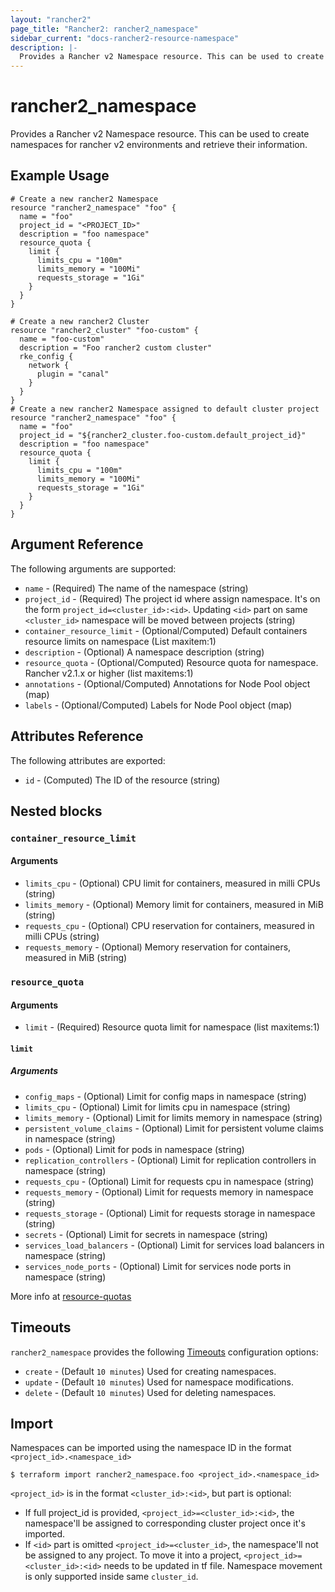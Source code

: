 ```yaml
---
layout: "rancher2"
page_title: "Rancher2: rancher2_namespace"
sidebar_current: "docs-rancher2-resource-namespace"
description: |-
  Provides a Rancher v2 Namespace resource. This can be used to create namespaces for rancher v2 environments and retrieve their information.
---
```


# rancher2\_namespace

Provides a Rancher v2 Namespace resource. This can be used to create namespaces for rancher v2 environments and retrieve their information.

## Example Usage

```hcl
# Create a new rancher2 Namespace
resource "rancher2_namespace" "foo" {
  name = "foo"
  project_id = "<PROJECT_ID>"
  description = "foo namespace"
  resource_quota {
    limit {
      limits_cpu = "100m"
      limits_memory = "100Mi"
      requests_storage = "1Gi"
    }
  }
}
```

```hcl
# Create a new rancher2 Cluster 
resource "rancher2_cluster" "foo-custom" {
  name = "foo-custom"
  description = "Foo rancher2 custom cluster"
  rke_config {
    network {
      plugin = "canal"
    }
  }
}
# Create a new rancher2 Namespace assigned to default cluster project
resource "rancher2_namespace" "foo" {
  name = "foo"
  project_id = "${rancher2_cluster.foo-custom.default_project_id}"
  description = "foo namespace"
  resource_quota {
    limit {
      limits_cpu = "100m"
      limits_memory = "100Mi"
      requests_storage = "1Gi"
    }
  }
}
```

## Argument Reference

The following arguments are supported:

* `name` - (Required) The name of the namespace (string)
* `project_id` - (Required) The project id where assign namespace. It's on the form `project_id=<cluster_id>:<id>`. Updating `<id>` part on same `<cluster_id>` namespace will be moved between projects (string)
* `container_resource_limit` - (Optional/Computed) Default containers resource limits on namespace (List maxitem:1)
* `description` - (Optional) A namespace description (string)
* `resource_quota` - (Optional/Computed) Resource quota for namespace. Rancher v2.1.x or higher (list maxitems:1)
* `annotations` - (Optional/Computed) Annotations for Node Pool object (map)
* `labels` - (Optional/Computed) Labels for Node Pool object (map)

## Attributes Reference

The following attributes are exported:

* `id` - (Computed) The ID of the resource (string)

## Nested blocks

### `container_resource_limit`

#### Arguments

* `limits_cpu` - (Optional) CPU limit for containers, measured in milli CPUs (string)
* `limits_memory` - (Optional) Memory limit for containers, measured in MiB (string)
* `requests_cpu` - (Optional) CPU reservation for containers, measured in milli CPUs (string)
* `requests_memory` - (Optional) Memory reservation for containers, measured in MiB (string)

### `resource_quota`

#### Arguments

* `limit` - (Required) Resource quota limit for namespace (list maxitems:1)

#### `limit`

##### Arguments

* `config_maps` - (Optional) Limit for config maps in namespace (string)
* `limits_cpu` - (Optional) Limit for limits cpu in namespace (string)
* `limits_memory` - (Optional) Limit for limits memory in namespace (string)
* `persistent_volume_claims` - (Optional) Limit for persistent volume claims in namespace (string)
* `pods` - (Optional) Limit for pods in namespace (string)
* `replication_controllers` - (Optional) Limit for replication controllers in namespace (string)
* `requests_cpu` - (Optional) Limit for requests cpu in namespace (string)
* `requests_memory` - (Optional) Limit for requests memory in namespace (string)
* `requests_storage` - (Optional) Limit for requests storage in namespace (string)
* `secrets` - (Optional) Limit for secrets in namespace (string)
* `services_load_balancers` - (Optional) Limit for services load balancers in namespace (string)
* `services_node_ports` - (Optional) Limit for services node ports in namespace (string)

More info at [resource-quotas](https://rancher.com/docs/rancher/v2.x/en/k8s-in-rancher/projects-and-namespaces/resource-quotas/)

## Timeouts

`rancher2_namespace` provides the following
[Timeouts](https://www.terraform.io/docs/configuration/resources.html#operation-timeouts) configuration options:

- `create` - (Default `10 minutes`) Used for creating namespaces.
- `update` - (Default `10 minutes`) Used for namespace modifications.
- `delete` - (Default `10 minutes`) Used for deleting namespaces.

## Import

Namespaces can be imported using the namespace ID in the format `<project_id>.<namespace_id>`

```
$ terraform import rancher2_namespace.foo <project_id>.<namespace_id>
```

`<project_id>` is in the format `<cluster_id>:<id>`, but <id> part is optional: 

- If full project_id is provided, `<project_id>=<cluster_id>:<id>`, the namespace'll be assigned to corresponding cluster project once it's imported. 
- If `<id>` part is omitted `<project_id>=<cluster_id>`, the namespace'll not be assigned to any project. To move it into a project, `<project_id>=<cluster_id>:<id>` needs to be updated in tf file. Namespace movement is only supported inside same `cluster_id`.

